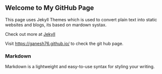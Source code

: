 ## Welcome to My GitHub Page

This page uses Jekyll Themes which is used to convert plain text into static websites and blogs, its based on mardown systax.

Check out more at [Jekyll](https://jekyllrb.com/)

Visit https://ganesh76.github.io/ to check the git hub page.

### Markdown

Markdown is a lightweight and easy-to-use syntax for styling your writing.
